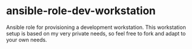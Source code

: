 # ansible-role-dev-workstation

Ansible role for provisioning a development workstation. This workstation setup is based on my very private needs, so feel free to fork and adapt to your own needs.

